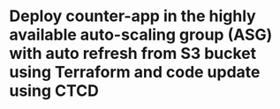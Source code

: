 # Deploy counter-app in the highly available auto-scaling group (ASG) with auto refresh from S3 bucket using Terraform and code update using CTCD  
